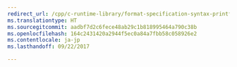 ```yaml
---
redirect_url: /cpp/c-runtime-library/format-specification-syntax-printf-and-wprintf-functions#precision
ms.translationtype: HT
ms.sourcegitcommit: aadbf7d2c6fece48ab29c1b818995464a790c38b
ms.openlocfilehash: 164c2431420a2944f5ec0a84a7fbb58c058926e2
ms.contentlocale: ja-jp
ms.lasthandoff: 09/22/2017

---
```


